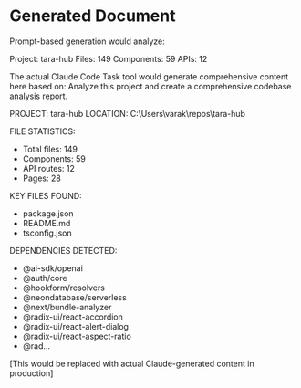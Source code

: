 # Generated Document
Prompt-based generation would analyze:

Project: tara-hub
Files: 149
Components: 59
APIs: 12

The actual Claude Code Task tool would generate comprehensive content here based on:
Analyze this project and create a comprehensive codebase analysis report.

PROJECT: tara-hub
LOCATION: C:\Users\varak\repos\tara-hub

FILE STATISTICS:
- Total files: 149
- Components: 59
- API routes: 12
- Pages: 28

KEY FILES FOUND:
- package.json
- README.md
- tsconfig.json

DEPENDENCIES DETECTED:
- @ai-sdk/openai
- @auth/core
- @hookform/resolvers
- @neondatabase/serverless
- @next/bundle-analyzer
- @radix-ui/react-accordion
- @radix-ui/react-alert-dialog
- @radix-ui/react-aspect-ratio
- @rad...

[This would be replaced with actual Claude-generated content in production]
